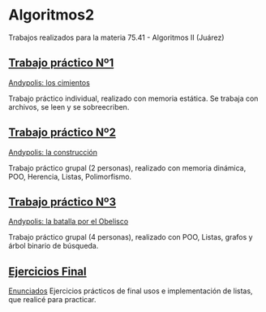 # Algoritmos2
Trabajos realizados para la materia 75.41 - Algoritmos II (Juárez) 

## [Trabajo práctico Nº1](https://github.com/bloisejuli/Algoritmos2/tree/main/tp1)
[Andypolis: los cimientos](https://github.com/bloisejuli/Algoritmos2/blob/main/tp1/Andypolis%20los%20cimientos%20.pdf) 

Trabajo práctico individual, realizado con memoria estática. Se trabaja con archivos, se leen y se sobreecriben.

## [Trabajo práctico Nº2](https://github.com/bloisejuli/Algoritmos2/tree/main/tp2)
[Andypolis: la construcción](https://github.com/bloisejuli/Algoritmos2/blob/main/tp2/Andypolis%20la%20construccion.pdf) 

Trabajo práctico grupal (2 personas), realizado con memoria dinámica, POO, Herencia, Listas, Polimorfismo.

## [Trabajo práctico Nº3](https://github.com/bloisejuli/Algoritmos2/tree/main/tp3)
[Andypolis: la batalla por el Obelisco](https://github.com/bloisejuli/Algoritmos2/blob/main/tp3/Andypolis%20la%20batalla%20por%20el%20obelisco%20v1.6.pdf) 

Trabajo práctico grupal (4 personas), realizado con POO, Listas, grafos y árbol binario de búsqueda.

## [Ejercicios Final](https://github.com/bloisejuli/Algoritmos2/tree/main/ejercicios_final)
[Enunciados](https://github.com/bloisejuli/Algoritmos2/blob/main/ejercicios_final/ejercicios%20modelo%20de%20listas.pdf)
Ejercicios prácticos de final usos e implementación de listas, que realicé para practicar.
